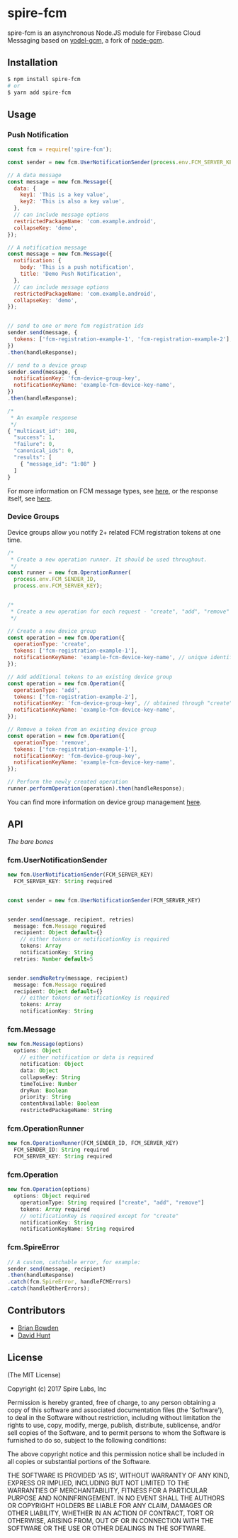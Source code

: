 # spire-fcm

spire-fcm is an asynchronous Node.JS module for Firebase Cloud Messaging based on [yodel-gcm](https://github.com/SpireTeam/spire-fcm), a fork of [node-gcm](https://github.com/ToothlessGear/node-gcm).

## Installation
```bash
$ npm install spire-fcm
# or
$ yarn add spire-fcm
```

## Usage

### Push Notification

```js
const fcm = require('spire-fcm');

const sender = new fcm.UserNotificationSender(process.env.FCM_SERVER_KEY);

// A data message
const message = new fcm.Message({
  data: {
    key1: 'This is a key value',
    key2: 'This is also a key value',
  },
  // can include message options
  restrictedPackageName: 'com.example.android',
  collapseKey: 'demo',
});

// A notification message
const message = new fcm.Message({
  notification: {
    body: 'This is a push notification',
    title: 'Demo Push Notification',
  },
  // can include message options
  restrictedPackageName: 'com.example.android',
  collapseKey: 'demo',
});


// send to one or more fcm registration ids
sender.send(message, {
  tokens: ['fcm-registration-example-1', 'fcm-registration-example-2'],
})
.then(handleResponse);

// send to a device group
sender.send(message, {
  notificationKey: 'fcm-device-group-key',
  notificationKeyName: 'example-fcm-device-key-name',
})
.then(handleResponse);

/*
 * An example response
 */
{ "multicast_id": 108,
  "success": 1,
  "failure": 0,
  "canonical_ids": 0,
  "results": [
    { "message_id": "1:08" }
  ]
}
```

For more information on FCM message types, see [here](https://firebase.google.com/docs/cloud-messaging/concept-options#notifications_and_data_messages), or the response itself, see [here](https://firebase.google.com/docs/cloud-messaging/send-message).

### Device Groups

Device groups allow you notify 2+ related FCM registration tokens at one time.

```js
/*
 * Create a new operation runner. It should be used throughout.
 */
const runner = new fcm.OperationRunner(
  process.env.FCM_SENDER_ID,
  process.env.FCM_SERVER_KEY);


/*
 * Create a new operation for each request - "create", "add", "remove"
 */

// Create a new device group
const operation = new fcm.Operation({
  operationType: 'create',
  tokens: ['fcm-registration-example-1'],
  notificationKeyName: 'example-fcm-device-key-name', // unique identifier across your device groups
});

// Add additional tokens to an existing device group
const operation = new fcm.Operation({
  operationType: 'add',
  tokens: ['fcm-registration-example-2'],
  notificationKey: 'fcm-device-group-key', // obtained through "create" operation
  notificationKeyName: 'example-fcm-device-key-name',
});

// Remove a token from an existing device group
const operation = new fcm.Operation({
  operationType: 'remove',
  tokens: ['fcm-registration-example-1'],
  notificationKey: 'fcm-device-group-key',
  notificationKeyName: 'example-fcm-device-key-name',
});

// Perform the newly created operation
runner.performOperation(operation).then(handleResponse);
```

You can find more information on device group management [here](https://firebase.google.com/docs/cloud-messaging/ios/device-group).

## API

_The bare bones_

### fcm.UserNotificationSender

```js
new fcm.UserNotificationSender(FCM_SERVER_KEY)
  FCM_SERVER_KEY: String required


const sender = new fcm.UserNotificationSender(FCM_SERVER_KEY)


sender.send(message, recipient, retries)
  message: fcm.Message required
  recipient: Object default={}
    // either tokens or notificationKey is required
    tokens: Array
    notificationKey: String
  retries: Number default=5


sender.sendNoRetry(message, recipient)
  message: fcm.Message required
  recipient: Object default={}
    // either tokens or notificationKey is required
    tokens: Array
    notificationKey: String
```

### fcm.Message

```js
new fcm.Message(options)
  options: Object
    // either notification or data is required
    notification: Object
    data: Object
    collapseKey: String
    timeToLive: Number
    dryRun: Boolean
    priority: String
    contentAvailable: Boolean
    restrictedPackageName: String
```

### fcm.OperationRunner

```js
new fcm.OperationRunner(FCM_SENDER_ID, FCM_SERVER_KEY)
  FCM_SENDER_ID: String required
  FCM_SERVER_KEY: String required
```

### fcm.Operation

```js
new fcm.Operation(options)
  options: Object required
    operationType: String required ["create", "add", "remove"]
    tokens: Array required
    // notificationKey is required except for "create"
    notificationKey: String
    notificationKeyName: String required
```

### fcm.SpireError
```js
// A custom, catchable error, for example:
sender.send(message, recipient)
.then(handleResponse)
.catch(fcm.SpireError, handleFCMErrors)
.catch(handleOtherErrors);
```

## Contributors
 * [Brian Bowden](https://github.com/brianbowden)
 * [David Hunt](https://github.com/davidpaulhunt)

## License 

(The MIT License)

Copyright (c) 2017 Spire Labs, Inc

Permission is hereby granted, free of charge, to any person obtaining
a copy of this software and associated documentation files (the
'Software'), to deal in the Software without restriction, including
without limitation the rights to use, copy, modify, merge, publish,
distribute, sublicense, and/or sell copies of the Software, and to
permit persons to whom the Software is furnished to do so, subject to
the following conditions:

The above copyright notice and this permission notice shall be
included in all copies or substantial portions of the Software.

THE SOFTWARE IS PROVIDED 'AS IS', WITHOUT WARRANTY OF ANY KIND,
EXPRESS OR IMPLIED, INCLUDING BUT NOT LIMITED TO THE WARRANTIES OF
MERCHANTABILITY, FITNESS FOR A PARTICULAR PURPOSE AND NONINFRINGEMENT.
IN NO EVENT SHALL THE AUTHORS OR COPYRIGHT HOLDERS BE LIABLE FOR ANY
CLAIM, DAMAGES OR OTHER LIABILITY, WHETHER IN AN ACTION OF CONTRACT,
TORT OR OTHERWISE, ARISING FROM, OUT OF OR IN CONNECTION WITH THE
SOFTWARE OR THE USE OR OTHER DEALINGS IN THE SOFTWARE.